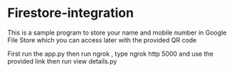 # Firestore-integration
This is a sample program to store your name and mobile number in Google File Store which you can access later with the provided QR code

First run the app.py
then run ngrok , type ngrok http 5000 and use the provided link 
then run view details.py
